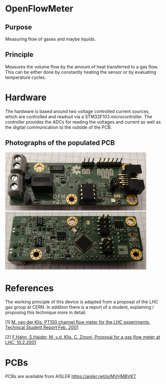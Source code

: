 # OpenFlowMeter
## Purpose
Measuring flow of gases and maybe liquids. 

## Principle
Measures the volume flow by the amount of heat transferred to a gas flow. This can be either done by constantly heating the sensor or by evaluating temperature cycles.

# Hardware
The hardware is based around two voltage controlled current sources, which are controlled and readout via a STM32F103 microcontroller. 
The controller provides the ADCs for reading the voltages and current as well as the digital communication to the outside of the PCB.

## Photographs of the populated PCB
<img width="90%" src="images/photographs/OFMv2.0_TOP.jpg" alt="Picture of the PCB from TOP side">

<img width="90%" src="images/photographs/OFMv2.0_BOT.jpg" alt="Picture of the PCB from BOT side">

# References
The working principle of this device is adapted from a proposal of the LHC gas group at CERN. In addition there is a report of a student, explaining / proposing this technique more in detail.

[1] [M. van der Klis. PT100 channel flow meter for the LHC experiments, Technical Student Report Feb. 2001](https://cernbox.cern.ch/s/Kf3zl0SAsNUGON4)

[2] [F.Hahn, S.Haider, M. v.d. Klis, C. Zinoni, Proposal for a gas flow meter at LHC, 10.2.2001](https://cernbox.cern.ch/s/3Rpv9e0gEgKwOim)

# PCBs
PCBs are available from AISLER https://aisler.net/p/MVHMBVKT
